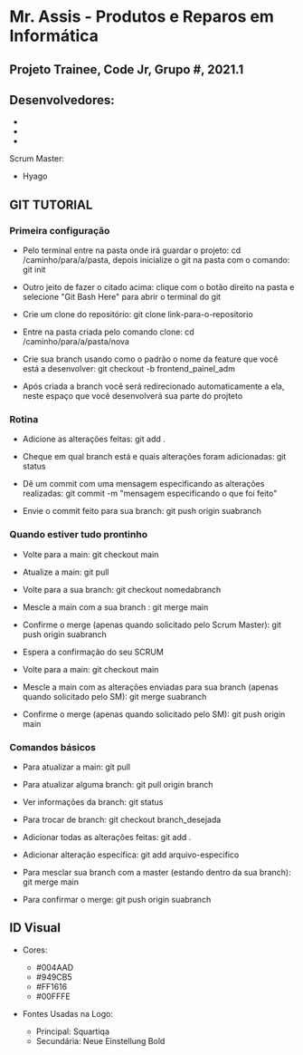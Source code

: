 # Mr. Assis - Produtos e Reparos em Informática
## Projeto Trainee, Code Jr, Grupo #, 2021.1

Desenvolvedores:
- 
- 
- 
- 


Scrum Master:

- Hyago

## GIT TUTORIAL
### Primeira configuração

- Pelo terminal entre na pasta onde irá guardar o projeto: cd /caminho/para/a/pasta, depois inicialize o git na pasta com o comando: git init 

- Outro jeito de fazer o citado acima: clique com o botão direito na pasta e selecione "Git Bash Here" para abrir o terminal do git

- Crie um clone do repositório: git clone link-para-o-repositorio

- Entre na pasta criada pelo comando clone: cd /caminho/para/a/pasta/nova

- Crie sua branch usando como o padrão o nome da feature que você está a desenvolver: git checkout -b frontend_painel_adm

- Após criada a branch você será redirecionado automaticamente a ela, neste espaço que você desenvolverá sua parte do projteto

### Rotina
- Adicione as alterações feitas: git add .

- Cheque em qual branch está e quais alterações foram adicionadas: git status

- Dê um commit com uma mensagem especificando as alterações realizadas: git commit -m "mensagem especificando o que foi feito"

- Envie o commit feito para sua branch: git push origin suabranch

### Quando estiver tudo prontinho
- Volte para a main: git checkout main

- Atualize a main: git pull

- Volte para a sua branch: git checkout nomedabranch

- Mescle a main com a sua branch : git merge main

- Confirme o merge (apenas quando solicitado pelo Scrum Master): git push origin suabranch

- Espera a confirmação do seu SCRUM 

- Volte para a main: git checkout main

- Mescle a main com as alterações enviadas para sua branch (apenas quando solicitado pelo SM): git merge suabranch

- Confirme o merge (apenas quando solicitado pelo SM): git push origin main

### Comandos básicos
- Para atualizar a main: git pull

- Para atualizar alguma branch: git pull origin branch

- Ver informações da branch: git status

- Para trocar de branch: git checkout branch_desejada

- Adicionar todas as alterações feitas: git add .

- Adicionar alteração específica: git add arquivo-especifico

- Para mesclar sua branch com a master (estando dentro da sua branch): git merge main

- Para confirmar o merge: git push origin suabranch

## ID Visual
- Cores:
  - #004AAD
  - #949CB5
  - #FF1616
  - #00FFFE

- Fontes Usadas na Logo:
  - Principal: Squartiqa
  - Secundária: Neue Einstellung Bold

